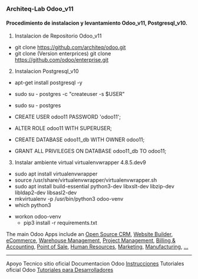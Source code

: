 ### Architeq-Lab Odoo_v11

#### Procedimiento de instalacion y levantamiento Odoo_v11, Postgresql_v10.

1. Instalacion de Repositorio Odoo_v11

  - git clone https://github.com/architeq/odoo.git
  - git clone (Version enterprices) git clone https://github.com/odoo/enterprise.git


2. Instalacion Postgresql_v10

  - apt-get install postgresql -y
  - sudo su - postgres -c "createuser -s $USER"

  - sudo su - postgres
  - CREATE USER odoo11 PASSWORD 'odoo11';
  - ALTER ROLE odoo11 WITH SUPERUSER;
  - CREATE DATABASE odoo11_db WITH OWNER odoo11;
  - GRANT ALL PRIVILEGES ON DATABASE odoo11_db TO odoo11;

3. Instalar ambiente virtual virtualenvwrapper 4.8.5.dev9

  - sudo apt install virtualenvwrapper
  - source /usr/share/virtualenvwrapper/virtualenvwrapper.sh
  - sudo apt install build-essential python3-dev libxslt-dev libzip-dev libldap2-dev libsasl2-dev
  - mkvirtualenv -p /usr/bin/python3 odoo-venv
  - which python3
  * workon odoo-venv
      *    pip3 install -r requirements.txt


The main Odoo Apps include an <a href="https://www.odoo.com/page/crm">Open Source CRM</a>,
<a href="https://www.odoo.com/page/website-builder">Website Builder</a>,
<a href="https://www.odoo.com/page/e-commerce">eCommerce</a>,
<a href="https://www.odoo.com/page/warehouse">Warehouse Management</a>,
<a href="https://www.odoo.com/page/project-management">Project Management</a>,
<a href="https://www.odoo.com/page/accounting">Billing &amp; Accounting</a>,
<a href="https://www.odoo.com/page/point-of-sale">Point of Sale</a>,
<a href="https://www.odoo.com/page/employees">Human Resources</a>,
<a href="https://www.odoo.com/page/lead-automation">Marketing</a>,
<a href="https://www.odoo.com/page/manufacturing">Manufacturing</a>,
<a href="https://www.odoo.com/#apps">...</a>

-------------------------
Apoyo Tecnico sitio oficial Documentacion Odoo <a href="https://www.odoo.com/documentation/master/setup/install.html">Instrucciones</a>
Tutoriales oficial Odoo  <a href="https://www.odoo.com/documentation/master/tutorials.html">Tutoriales para Desarrolladores</a>
